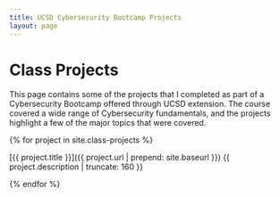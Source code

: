 ```yaml
---
title: UCSD Cybersecurity Bootcamp Projects
layout: page
---
```

# Class Projects

This page contains some of the projects that I completed as part of a Cybersecurity Bootcamp offered through UCSD extension. The course covered a wide range of Cybersecurity fundamentals, and the projects highlight a few of the major topics that were covered.

{% for project in site.class-projects %}

[{{ project.title }}]({{ project.url | prepend: site.baseurl }})
{{ project.description | truncate: 160 }}

{% endfor %}
